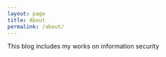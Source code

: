 ```yaml
---
layout: page
title: About
permalink: /about/
---
```

This blog includes my works on information security
